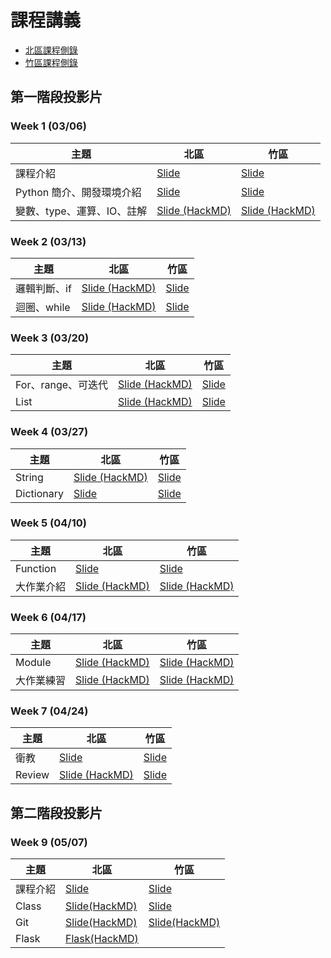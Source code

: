 # 課程講義

- [北區課程側錄](https://youtube.com/playlist?list=PLp5kjMAmhp-8FXyIUTe5rJSyq1rVzIZS6)
- [竹區課程側錄](https://youtube.com/playlist?list=PLp5kjMAmhp--mxJZhJqW3Ui349pgkNro9)

## 第一階段投影片

### Week 1 (03/06)

| 主題 | 北區 | 竹區 |
| --- | --- | --- |
| 課程介紹 | [Slide](https://drive.google.com/file/d/1E5RiLwskmu-SJClJKFxdejwg0XLd_Baw/view?usp=sharing)  | [Slide](https://drive.google.com/file/d/1_QItQO6R02FlwWJRfMBMvJ1t_XotCJU2/view?usp=sharing) |
| Python 簡介、開發環境介紹 | [Slide](https://docs.google.com/presentation/d/10oNBaBV-a_S8lEwaCxmjGQ_utpMD9WHQjgO1QvOM3Rw/edit?usp=sharing) | [Slide](https://drive.google.com/file/d/1tT5gTUBr_Efcsta9IRFixZJr5rNmeCVe/view?usp=sharing) |
| 變數、type、運算、IO、註解 | [Slide (HackMD)](https://hackmd.io/@-TyNLpH6RM-50upth1_LeQ/HkLPRHSeq) | [Slide (HackMD)](https://hackmd.io/@Z_ZMXd6ISlObZMLPsr_6WA/HJGMgA3x9#/) |

### Week 2 (03/13)

| 主題 | 北區 | 竹區 |
| --- | --- | --- |
| 邏輯判斷、if | [Slide (HackMD)](https://hackmd.io/@namwoam/SkZY8H3xc) | [Slide](https://drive.google.com/file/d/1a8dGabkhqx32At9qUpyPU-UyZxcSfpR9/view?usp=sharing) |
| 迴圈、while | [Slide (HackMD)](https://hackmd.io/@Ev0n9YKlTzCKhedHrgZ2zw/HJ8sZsdl5#/) | [Slide](https://drive.google.com/file/d/1cYFqZt7jvaV-u-O4p_3jIVZVt_twR22O/view?usp=sharing) |

### Week 3 (03/20)
| 主題 | 北區 | 竹區 |
| --- | --- | --- |
| For、range、可迭代 | [Slide (HackMD)](https://hackmd.io/@YuKai0928/ryyctU5Jq) | [Slide](https://drive.google.com/file/d/1Ei2R1nJqbeRZeyjD5ozBjHV_bejxwHD7/view?usp=sharing)  |
| List | [Slide (HackMD)](https://hackmd.io/@VLvbo_-_QjqwJnUcuKdxSQ/HJQ2BDLZc#/) | [Slide](https://drive.google.com/file/d/1GDzlJfREVCUkLPVdTwJznxCYucGfZ009/view?usp=sharing) |

### Week 4 (03/27)
| 主題 | 北區 | 竹區 |
| --- | --- | --- |
| String | [Slide (HackMD)](https://hackmd.io/@-TyNLpH6RM-50upth1_LeQ/Sk6EBQq-9) | [Slide](https://drive.google.com/file/d/1IZrW3x4P-frqaQxZ4GMz9qJgD4uUII-c/view?usp=sharing) |
| Dictionary | [Slide](https://hackmd.io/@s3131212/SJNNHS2bc#/) | [Slide](https://www.canva.com/design/DAE8DVyfvXs/6nxFt6Cc7RuMcTfeN1GhQg/view) |

### Week 5 (04/10)
| 主題 | 北區 | 竹區 |
| --- | --- | --- |
| Function | [Slide](https://docs.google.com/presentation/d/1iT08gOXXwYGPkIHC9I8Ik8xR_8tsHdo3MhtOFatpyqo/edit?usp=sharing) | [Slide](https://drive.google.com/file/d/1y8zAjZf3go_CiZ6g_jgbed7puKHcbLli/view?usp=sharing) |
| 大作業介紹 | [Slide (HackMD)](https://hackmd.io/@t510599/HktkEgCGq) | [Slide (HackMD)](https://hackmd.io/@t510599/HktkEgCGq) |

### Week 6 (04/17)
| 主題 | 北區 | 竹區 |
| --- | --- | --- |
| Module | [Slide (HackMD)](https://hackmd.io/@VLvbo_-_QjqwJnUcuKdxSQ/r1LyLfiZ5?fbclid=IwAR2kvIWb-l5nYdAR_wIT_Qvu34UYkxzEXQ5vPDb45hyLrV8XVBDkNCiXr9Q#/) | [Slide (HackMD)](https://hackmd.io/@Sean64/py-module) |
| 大作業練習 | [Slide (HackMD)](https://hackmd.io/@t510599/HktkEgCGq) | [Slide (HackMD)](https://hackmd.io/@t510599/HktkEgCGq) |

### Week 7 (04/24)
| 主題 | 北區 | 竹區 |
| --- | --- | --- |
| 衛教 | [Slide](https://hackmd.io/@s3131212/Byn1cA5Ec#/) | [Slide](https://drive.google.com/file/d/1BDTrtnl0KN22IxdY0awTctIBwbVfyzSk/view?usp=sharing) |
| Review | [Slide (HackMD)](https://hackmd.io/@VLvbo_-_QjqwJnUcuKdxSQ/r1LyyItEq#/) | [Slide](https://drive.google.com/file/d/18vNZBmb7Xz4MigBan4yGAPRpOsq0-dgU/view?usp=sharing) |

## 第二階段投影片
### Week 9 (05/07)
| 主題 | 北區 | 竹區 |
| --- | --- | --- |
| 課程介紹 | [Slide](https://docs.google.com/presentation/d/13Ud70OctfKSkmY-XU47eXyw7pjchCLyb/edit?usp=sharing&ouid=100785010480859799745&rtpof=true&sd=true) | [Slide](https://drive.google.com/file/d/1reqPU6QjTCPCNnLOGVWqLwM1pKJe2d_-/view?usp=sharing) |
| Class | [Slide(HackMD)](https://hackmd.io/@YuKai0928/ryJtWWUb9) | [Slide](https://drive.google.com/file/d/1lBI-jRCEmwpblQDamVtzmQoq5Z4POQyT/view?usp=sharing) |
| Git | [Slide(HackMD)](https://hackmd.io/@-TyNLpH6RM-50upth1_LeQ/BkEB1J_rc) | [Slide(HackMD)](https://hackmd.io/@Sean64/git) |
| Flask | [Flask(HackMD)](https://hackmd.io/@namwoam/HklwJsfU5#/) |  |
